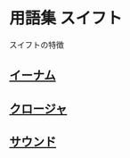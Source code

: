 # 用語集 スイフト

スイフトの特徴

## [イーナム](https://github.com/ghsumiyasu/Swift/blob/main/README-Swift-Enum-jp.md)
## [クロージャ](https://github.com/ghsumiyasu/Swift/blob/main/README-Swift-Closure-jp.md)
## [サウンド](https://github.com/ghsumiyasu/Swift/blob/main/README-Swift-Sound-jp.md)